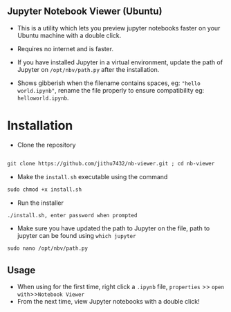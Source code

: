 ## Jupyter Notebook Viewer (Ubuntu)
* This is a utility which lets you preview jupyter notebooks faster on your Ubuntu machine with a double click.
* Requires no internet and is faster.
* If you have installed Jupyter in a virtual environment, update the path of Jupyter on `/opt/nbv/path.py`  after the installation.

* Shows gibberish when the filename contains spaces, eg: `"hello world.ipynb"`, rename the file properly to ensure compatibility eg: `helloworld.ipynb`.  

# Installation
* Clone the repository
```markdown

git clone https://github.com/jithu7432/nb-viewer.git ; cd nb-viewer 
```
* Make the `install.sh` executable using the command 
```markdown
sudo chmod +x install.sh
```
* Run the installer
```markdown
./install.sh, enter password when prompted
```
* Make sure you have updated the path to Jupyter on the file, path to jupyter can be found using `which jupyter`
 ```markdown
sudo nano /opt/nbv/path.py
```
## Usage
* When using for the first time, right click a `.ipynb` file, 
 `properties` >> `open with`>>`Notebook Viewer`
* From the next time, view Jupyter notebooks with a double click!
